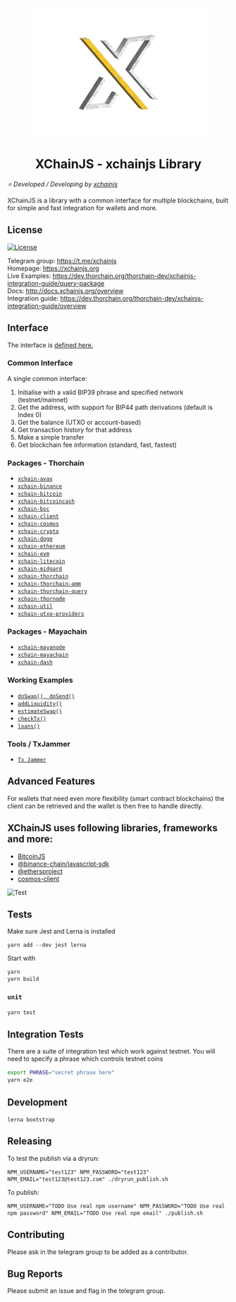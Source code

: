 <p align="center">
  <a href="https://xchainjs.org/" target="_blank" rel="noopener noreferrer"><img width="400" height="300" src="https://github.com/xchainjs/xchainjs-org.github.io/blob/master/assets/img/logo.png" alt="xchainjs logo"></a>
</p>
<h1 align="center">
    XChainJS - xchainjs Library 
</h1>

_:star: Developed / Developing by [xchainjs](https://xchainjs.org/)_

XChainJS is a library with a common interface for multiple blockchains, built for simple and fast integration for wallets and more.

## License

[![License](https://img.shields.io/badge/MIT-xchainjs-green)]()

Telegram group: https://t.me/xchainjs \
Homepage: https://xchainjs.org \
Live Examples: https://dev.thorchain.org/thorchain-dev/xchainjs-integration-guide/query-package \
Docs: http://docs.xchainjs.org/overview \
Integration guide: https://dev.thorchain.org/thorchain-dev/xchainjs-integration-guide/overview

## Interface

The interface is [defined here.](https://github.com/xchainjs/xchainjs-lib/blob/master/packages/xchain-client/README.md)

### Common Interface

A single common interface:

1. Initialise with a valid BIP39 phrase and specified network (testnet/mainnet)
2. Get the address, with support for BIP44 path derivations (default is Index 0)
3. Get the balance (UTXO or account-based)
4. Get transaction history for that address
5. Make a simple transfer
6. Get blockchain fee information (standard, fast, fastest)

### Packages - Thorchain

- [`xchain-avax`](https://github.com/xchainjs/xchainjs-lib/tree/master/packages/xchain-avax)
- [`xchain-binance`](https://github.com/xchainjs/xchainjs-lib/tree/master/packages/xchain-binance)
- [`xchain-bitcoin`](https://github.com/xchainjs/xchainjs-lib/tree/master/packages/xchain-bitcoin)
- [`xchain-bitcoincash`](https://github.com/xchainjs/xchainjs-lib/tree/master/packages/xchain-bitcoincash)
- [`xchain-bsc`](https://github.com/xchainjs/xchainjs-lib/tree/master/packages/xchain-bsc)
- [`xchain-client`](https://github.com/xchainjs/xchainjs-lib/tree/master/packages/xchain-client)
- [`xchain-cosmos`](https://github.com/xchainjs/xchainjs-lib/tree/master/packages/xchain-cosmos)
- [`xchain-crypto`](https://github.com/xchainjs/xchainjs-lib/tree/master/packages/xchain-crypto)
- [`xchain-doge`](https://github.com/xchainjs/xchainjs-lib/tree/master/packages/xchain-doge)
- [`xchain-ethereum`](https://github.com/xchainjs/xchainjs-lib/tree/master/packages/xchain-ethereum)
- [`xchain-evm`](https://github.com/xchainjs/xchainjs-lib/tree/master/packages/xchain-evm)
- [`xchain-litecoin`](https://github.com/xchainjs/xchainjs-lib/tree/master/packages/xchain-litecoin)
- [`xchain-midgard`](https://github.com/xchainjs/xchainjs-lib/tree/master/packages/xchain-midgard)
- [`xchain-thorchain`](https://github.com/xchainjs/xchainjs-lib/tree/master/packages/xchain-thorchain)
- [`xchain-thorchain-amm`](https://github.com/xchainjs/xchainjs-lib/tree/master/packages/xchain-thorchain-amm)
- [`xchain-thorchain-query`](https://github.com/xchainjs/xchainjs-lib/tree/master/packages/xchain-thorchain-query)
- [`xchain-thornode`](https://github.com/xchainjs/xchainjs-lib/tree/master/packages/xchain-thornode)
- [`xchain-util`](https://github.com/xchainjs/xchainjs-lib/tree/master/packages/xchain-util)
- [`xchain-utxo-providers`](https://github.com/xchainjs/xchainjs-lib/tree/master/packages/xchain-utxo-providers)

### Packages - Mayachain

- [`xchain-mayanode`](https://github.com/xchainjs/xchainjs-lib/tree/master/packages/xchain-mayanode)
- [`xchain-mayachain`](https://github.com/xchainjs/xchainjs-lib/tree/master/packages/xchain-mayachain)
- [`xchain-dash`](https://github.com/xchainjs/xchainjs-lib/tree/master/packages/xchain-dash)

### Working Examples

- [`doSwap(), doSend()`](https://github.com/xchainjs/xchainjs-lib/tree/master/examples/do-swap)
- [`addLiquidity()`](https://github.com/xchainjs/xchainjs-lib/tree/master/examples/liquidity)
- [`estimateSwap()`](https://github.com/xchainjs/xchainjs-lib/tree/master/examples/estimate-swap)
- [`checkTx()`](https://github.com/xchainjs/xchainjs-lib/tree/master/examples/check-tx)
- [`loans()`](https://github.com/xchainjs/xchainjs-lib/tree/master/examples/loans)

### Tools / TxJammer

- [`Tx Jammer`](https://github.com/xchainjs/xchainjs-lib/tree/master/tools/txJammer)

## Advanced Features

For wallets that need even more flexibility (smart contract blockchains) the client can be retrieved and the wallet is then free to handle directly.

## XChainJS uses following libraries, frameworks and more:

- [BitcoinJS](https://github.com/bitcoinjs/bitcoinjs-lib)
- [@binance-chain/javascript-sdk](https://github.com/binance-chain/javascript-sdk)
- [@ethersproject](https://github.com/ethers-io/ethers.js)
- [cosmos-client](https://github.com/cosmos-client/cosmos-client-ts)

![Test](https://github.com/thorchain/asgardex-electron/workflows/Test/badge.svg)

## Tests

Make sure Jest and Lerna is installed

```
yarn add --dev jest lerna
```

Start with

```
yarn
yarn build
```

### `unit`

```bash
yarn test
```

## Integration Tests

There are a suite of integration test which work against testnet. You will need to specify a phrase which controls testnet coins

```bash
export PHRASE="secret phrase here"
yarn e2e
```

## Development

`lerna bootstrap`

## Releasing

To test the publish via a dryrun:

```
NPM_USERNAME="test123" NPM_PASSWORD="test123" NPM_EMAIL="test123@test123.com" ./dryrun_publish.sh

```

To publish:

```
NPM_USERNAME="TODO Use real npm username" NPM_PASSWORD="TODO Use real npm password" NPM_EMAIL="TODO Use real npm email" ./publish.sh

```

## Contributing

Please ask in the telegram group to be added as a contributor.

## Bug Reports

Please submit an issue and flag in the telegram group.
